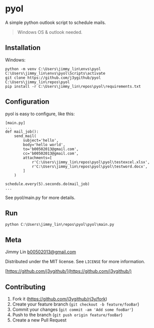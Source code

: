 # pyol
A simple python outlook script to schedule mails.
> Windows OS & outlook needed.

## Installation

Windows:

```
python -m venv C:\Users\jimmy_lin\envs\pyol
C:\Users\jimmy_lin\envs\pyol\Scripts\activate
git clone https://github.com/j3ygithub/pyol C:\Users\jimmy_lin\repos\pyol
pip install -r C:\Users\jimmy_lin\repos\pyol\requirements.txt
```

## Configuration

pyol is easy to configure, like this:

```
[main.py]
...
def mail_job():
    send_mail(
        subject='hello',
        body='hello world',
        to='b00502013@gmail.com',
        cc='b00502013@gmail.com',
        attachments=[
            r'C:\Users\jimmy_lin\repos\pyol\pyol\testexcel.xlsx',
            r'C:\Users\jimmy_lin\repos\pyol\pyol\testword.docx',
        ]
    )
    
schedule.every(5).seconds.do(mail_job)
...
```
See pyol/main.py for more details.


## Run

```
python C:\Users\jimmy_lin\repos\pyol\pyol\main.py
```

## Meta

Jimmy Lin <b00502013@gmail.com>

Distributed under the MIT license. See ``LICENSE`` for more information.

[https://github.com/j3ygithub/](https://github.com/j3ygithub/)

## Contributing

1. Fork it (<https://github.com/j3ygithub/rj3y/fork>)
2. Create your feature branch (`git checkout -b feature/fooBar`)
3. Commit your changes (`git commit -am 'Add some fooBar'`)
4. Push to the branch (`git push origin feature/fooBar`)
5. Create a new Pull Request




